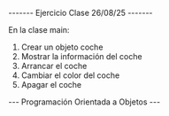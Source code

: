 ------- Ejercicio Clase 26/08/25 -------

En la clase main:
1. Crear un objeto coche
2. Mostrar la información del coche
3. Arrancar el coche
4. Cambiar el color del coche
5. Apagar el coche

--- Programación Orientada a Objetos ---
